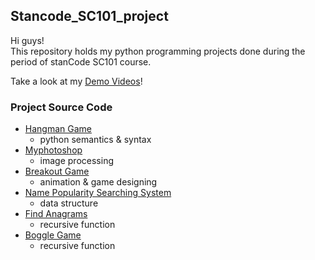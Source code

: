 ## Stancode_SC101_project
Hi guys!\
This repository holds my python programming projects done during the period of stanCode SC101 course.

Take a look at my [Demo Videos](https://drive.google.com/drive/folders/1pNusfoFggTmSRV7imo0tlVEOpDtIcoR7?usp=sharing)!

### Project Source Code
* [Hangman Game](https://github.com/ZachhHsu/Stancode_SC101_project/blob/main/Github/Hangman/hangman.py)
  - python semantics & syntax
* [Myphotoshop](https://github.com/ZachhHsu/Stancode_SC101_project/blob/main/Github/my_photoshop/stanCodoshop.py)
  - image processing
* [Breakout Game](https://github.com/ZachhHsu/Stancode_SC101_project/blob/main/Github/break_out_game/breakout_ext.py)
  - animation & game designing
* [Name Popularity Searching System](https://github.com/ZachhHsu/Stancode_SC101_project/blob/main/Github/name_searching_system/babygraphics.py)
  - data structure
* [Find Anagrams](https://github.com/ZachhHsu/Stancode_SC101_project/blob/main/Github/boggle_game_solver/anagram.py)
  - recursive function
* [Boggle Game](https://github.com/ZachhHsu/Stancode_SC101_project/blob/main/Github/boggle_game_solver/boggle.py)
  - recursive function
